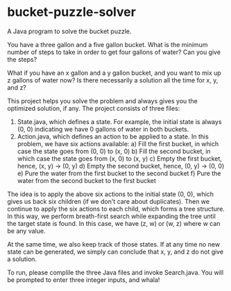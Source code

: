 # bucket-puzzle-solver
A Java program to solve the bucket puzzle.

You have a three gallon and a five gallon bucket. What is the minimum number of steps to take
in order to get four gallons of water? Can you give the steps?

What if you have an x gallon and a y gallon bucket, and you want to mix up z gallons of water now?
Is there necessarily a solution all the time for x, y, and z?

This project helps you solve the problem and always gives you the optimized solution, if any. The
project consists of three files:

  1. State.java, which defines a state. For example, the initial state is always (0, 0) indicating
     we have 0 gallons of water in both buckets.
  2. Action.java, which defines an action to be applied to a state. In this problem, we have six
     actions available:
      a) Fill the first bucket, in which case the state goes from (0, 0) to (x, 0)
      b) Fill the second bucket, in which case the state goes from (x, 0) to (x, y)
      c) Empty the first bucket, hence, (x, y) -> (0, y)
      d) Empty the second bucket, hence, (0, y) -> (0, 0)
      e) Pure the water from the first bucket to the second bucket
      f) Pure the water from the second bucket to the first bucket

The idea is to apply the above six actions to the initial state (0, 0), which gives us back six
children (if we don't care about duplicates). Then we continue to apply the six actions to each
child, which forms a tree structure. In this way, we perform breath-first search while expanding
the tree until the target state is found. In this case, we have (z, w) or (w, z) where w can be
any value.

At the same time, we also keep track of those states. If at any time no new state can be generated,
we simply can conclude that x, y, and z do not give a solution.

To run, please complile the three Java files and invoke Search.java. You will be prompted to enter
three integer inputs, and whala!
